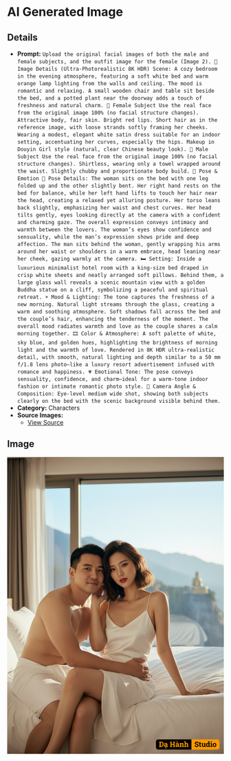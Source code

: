 # AI Generated Image

## Details
- **Prompt:** `Upload the original facial images of both the male and female subjects, and the outfit image for the female (Image 2).
🎨 Image Details (Ultra-Photorealistic 8K HDR)
Scene:
A cozy bedroom in the evening atmosphere, featuring a soft white bed and warm orange lamp lighting from the walls and ceiling. The mood is romantic and relaxing. A small wooden chair and table sit beside the bed, and a potted plant near the doorway adds a touch of freshness and natural charm.
👩 Female Subject
Use the real face from the original image 100% (no facial structure changes).
Attractive body, fair skin.
Bright red lips.
Short hair as in the reference image, with loose strands softly framing her cheeks.
Wearing a modest, elegant white satin dress suitable for an indoor setting, accentuating her curves, especially the hips.
Makeup in Douyin Girl style (natural, clear Chinese beauty look).
👨 Male Subject
Use the real face from the original image 100% (no facial structure changes).
Shirtless, wearing only a towel wrapped around the waist.
Slightly chubby and proportionate body build.
💞 Pose & Emotion
💑 Pose Details:
The woman sits on the bed with one leg folded up and the other slightly bent.
Her right hand rests on the bed for balance, while her left hand lifts to touch her hair near the head, creating a relaxed yet alluring posture.
Her torso leans back slightly, emphasizing her waist and chest curves.
Her head tilts gently, eyes looking directly at the camera with a confident and charming gaze.
The overall expression conveys intimacy and warmth between the lovers.
The woman’s eyes show confidence and sensuality, while the man’s expression shows pride and deep affection.
The man sits behind the woman, gently wrapping his arms around her waist or shoulders in a warm embrace, head leaning near her cheek, gazing warmly at the camera.
🛏️ Setting:
Inside a luxurious minimalist hotel room with a king-size bed draped in crisp white sheets and neatly arranged soft pillows.
Behind them, a large glass wall reveals a scenic mountain view with a golden Buddha statue on a cliff, symbolizing a peaceful and spiritual retreat.
☀️ Mood & Lighting:
The tone captures the freshness of a new morning. Natural light streams through the glass, creating a warm and soothing atmosphere.
Soft shadows fall across the bed and the couple’s hair, enhancing the tenderness of the moment.
The overall mood radiates warmth and love as the couple shares a calm morning together.
🎞️ Color & Atmosphere:
A soft palette of white, sky blue, and golden hues, highlighting the brightness of morning light and the warmth of love.
Rendered in 8K HDR ultra-realistic detail, with smooth, natural lighting and depth similar to a 50 mm f/1.8 lens photo—like a luxury resort advertisement infused with romance and happiness.
💗 Emotional Tone:
The pose conveys sensuality, confidence, and charm—ideal for a warm-tone indoor fashion or intimate romantic photo style.
📸 Camera Angle & Composition:
Eye-level medium wide shot, showing both subjects clearly on the bed with the scenic background visible behind them.`
- **Category:** Characters
- **Source Images:**
  - [View Source](https://raw.githubusercontent.com/lenzcomvth/Somethings/main/Models/Female/Female3.jpg)

## Image
![AI Generated Image](./image-2025-10-24T20-47-39-030Z-p1uwf.png)
